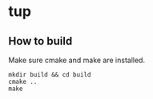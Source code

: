 # tup
## How to build
Make sure cmake and make are installed.
```shell
mkdir build && cd build
cmake ..
make
```